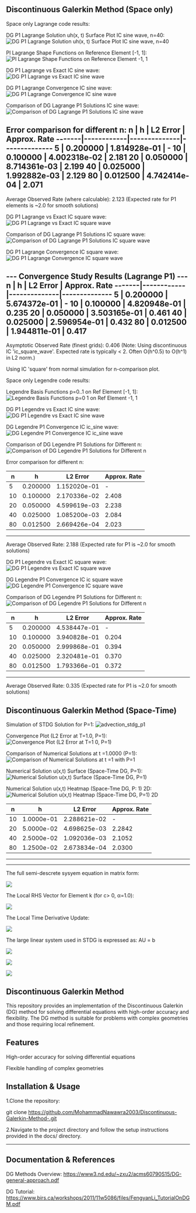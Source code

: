Discontinuous Galerkin Method (Space only)
--------------------
Space only Lagrange code results:

DG P1 Lagrange Solution uh(x, t) Surface Plot IC sine wave, n=40:
![DG P1 Lagrange Solution uh(x, t) Surface Plot IC sine wave, n=40](https://github.com/user-attachments/assets/c902536b-58f5-4b07-b30d-4650c31e206a)

Pl Lagrange Shape Functions on Reference Element [-1, 1]:
![Pl Lagrange Shape Functions on Reference Element  -1, 1](https://github.com/user-attachments/assets/1b75325c-def7-4cfd-8929-55aa7f301dc8)

DG P1 Lagrange vs Exact IC sine wave:
![DG P1 Lagrange vs Exact IC sine wave](https://github.com/user-attachments/assets/ab7f9189-f012-445c-a637-1fbb7295c2ed)

DG P1 Lagrange Convergence IC sine wave:
![DG P1 Lagrange Convergence IC sine wave](https://github.com/user-attachments/assets/fa9f0cf2-c0ec-412b-94eb-47e8bd0f2eaf)

Comparison of DG Lagrange P1 Solutions IC sine wave:
![Comparison of DG Lagrange P1 Solutions IC sine wave](https://github.com/user-attachments/assets/83c99dff-bc57-4e2a-889a-199dbc388b96)


Error comparison for different n:
  n    |    h       |   L2 Error   | Approx. Rate
-------|------------|--------------|--------------
     5 | 0.200000 | 1.814928e-01 |     -
    10 | 0.100000 | 4.002318e-02 |   2.181
    20 | 0.050000 | 8.714361e-03 |   2.199
    40 | 0.025000 | 1.992882e-03 |   2.129
    80 | 0.012500 | 4.742414e-04 |   2.071
---------------------------------

Average Observed Rate (where calculable): 2.123
(Expected rate for P1 elements is ~2.0 for smooth solutions)


DG P1 Lagrange vs Exact IC square wave:
![DG P1 Lagrange vs Exact IC square wave](https://github.com/user-attachments/assets/69399af9-6fb2-4156-9ca3-9097500bc53b)

Comparison of DG Lagrange P1 Solutions IC square wave:
![Comparison of DG Lagrange P1 Solutions IC square wave](https://github.com/user-attachments/assets/71c44ebf-539f-4b09-8795-f52d2cbcf4cc)

DG P1 Lagrange Convergence IC square wave:
![DG P1 Lagrange Convergence IC square wave](https://github.com/user-attachments/assets/fb6fd23d-98b0-4326-9442-ce8483bdb4f0)

--- Convergence Study Results (Lagrange P1) ---
  n    |    h       |   L2 Error   | Approx. Rate
-------|------------|--------------|--------------
     5 | 0.200000   | 5.674372e-01 |     -
    10 | 0.100000   | 4.820948e-01 | 0.235
    20 | 0.050000   | 3.503165e-01 | 0.461
    40 | 0.025000   | 2.596954e-01 | 0.432
    80 | 0.012500   | 1.944811e-01 | 0.417
---------------------------------
Asymptotic Observed Rate (finest grids): 0.406
(Note: Using discontinuous IC 'ic_square_wave'.
Expected rate is typically < 2. Often O(h^0.5) to O(h^1) in L2 norm.)

Using IC 'square' from normal simulation for n-comparison plot.



Space only Legendre code results:

Legendre Basis Functions p=0..1 on Ref Element [-1, 1]:
![Legendre Basis Functions p=0 1 on Ref Element  -1, 1](https://github.com/user-attachments/assets/eac464ce-5b22-43f5-bf19-c819f7a3b985)

DG P1 Legendre vs Exact IC sine wave:
![DG P1 Legendre vs Exact IC sine wave](https://github.com/user-attachments/assets/651de589-c2a6-44f5-be85-988433b37aad)

DG Legendre P1 Convergence IC ic_sine wave:
![DG Legendre P1 Convergence IC ic_sine wave](https://github.com/user-attachments/assets/7cfb464f-9270-40be-97d1-19cdf420df22)

Comparison of DG Legendre P1 Solutions for Different n:
![Comparison of DG Legendre P1 Solutions for Different n](https://github.com/user-attachments/assets/b7c40945-b23d-41ee-8159-8fdbbe3363d9)

Error comparison for different n:

  n    |    h       |   L2 Error   | Approx. Rate
-------|------------|--------------|--------------
     5 | 0.200000 | 1.152020e-01 |     -
    10 | 0.100000 | 2.170336e-02 |   2.408
    20 | 0.050000 | 4.599619e-03 |   2.238
    40 | 0.025000 | 1.085200e-03 |   2.084
    80 | 0.012500 | 2.669426e-04 |   2.023
---------------------------------
Average Observed Rate: 2.188
(Expected rate for P1 is ~2.0 for smooth solutions)

DG P1 Legendre vs Exact IC square wave:
![DG P1 Legendre vs Exact IC square wave](https://github.com/user-attachments/assets/ae081811-2333-4466-ab51-b7beb475b26a)


DG Legendre P1 Convergence IC ic square wave
![DG Legendre P1 Convergence IC square wave](https://github.com/user-attachments/assets/7825a3b3-4b7d-49c2-ac11-e977ab81d487)


Comparison of DG Legendre P1 Solutions for Different n:
![Comparison of DG Legendre P1 Solutions for Different n](https://github.com/user-attachments/assets/a75ed45f-0beb-45c4-bb41-4925a8620cc8)

  n    |    h       |   L2 Error   | Approx. Rate
-------|------------|--------------|--------------
     5 | 0.200000 | 4.538447e-01 |     -
    10 | 0.100000 | 3.940828e-01 |   0.204
    20 | 0.050000 | 2.999868e-01 |   0.394
    40 | 0.025000 | 2.320481e-01 |   0.370
    80 | 0.012500 | 1.793366e-01 |   0.372
---------------------------------
Average Observed Rate: 0.335
(Expected rate for P1 is ~2.0 for smooth solutions)

Discontinuous Galerkin Method (Space-Time)
--------------------
Simulation of STDG Solution for P=1:
![advection_stdg_p1](https://github.com/user-attachments/assets/5b9beeae-9a86-4bd9-8772-9db4d4ef0a75)

Convergence Plot (L2 Error at T=1.0, P=1):
![Convergence Plot (L2 Error at T=1 0, P=1)](https://github.com/user-attachments/assets/6ac5f447-0d8d-4a35-af1a-9da55d72e26b)

Comparison of Numerical Solutions at t =1.0000 (P=1):
![Comparison of Numerical Solutions at t =1 with P=1](https://github.com/user-attachments/assets/20bdf51a-0da0-447c-8881-c50251114bfd)


Numerical Solution u(x,t) Surface (Space-Time DG, P=1):
![Numerical Solution u(x,t) Surface (Space-Time DG, P=1)](https://github.com/user-attachments/assets/ef5797a9-a791-4876-8f9b-4b42e25065cd)

Numerical Solution u(x,t) Heatmap (Space-Tme DG, P: 1) 2D:
![Numerical Solution u(x,t) Heatmap (Space-Time DG, P=1) 2D](https://github.com/user-attachments/assets/e8edd81f-23ed-44b4-9731-329a9e343d98)


  n    |    h       |   L2 Error   | Approx. Rate
-------|------------|--------------|--------------
   10  | 1.0000e-01 | 2.288621e-02 |     -
   20  | 5.0000e-02 | 4.698625e-03 |   2.2842
   40  | 2.5000e-02 | 1.092036e-03 |   2.1052
   80  | 1.2500e-02 | 2.673834e-04 |   2.0300
---------------------------------

--------------------
The full semi-descrete sysyem equation in matrix form:

![](https://latex.codecogs.com/png.image?\dpi{150}\fn_cm%20%7B%5Ccolor%7Bwhite%7D%20%5Cfrac%7B%5CDelta%20x%7D%7B6%7D%0A%5Cbegin%7Bpmatrix%7D%0A%5Cbegin%7Bpmatrix%7D%202%20%26%201%20%5C%5C%201%20%26%202%20%5Cend%7Bpmatrix%7D%20%26%200%20%26%20%5Cdots%20%26%200%20%5C%5C%0A0%20%26%20%5Cbegin%7Bpmatrix%7D%202%20%26%201%20%5C%5C%201%20%26%202%20%5Cend%7Bpmatrix%7D%20%26%20%5Cdots%20%26%200%20%5C%5C%0A%5Cvdots%20%26%20%5Cvdots%20%26%20%5Cddots%20%26%20%5Cvdots%20%5C%5C%0A0%20%26%200%20%26%20%5Cdots%20%26%20%5Cbegin%7Bpmatrix%7D%202%20%26%201%20%5C%5C%201%20%26%202%20%5Cend%7Bpmatrix%7D%0A%5Cend%7Bpmatrix%7D%0A%5Cbegin%7Bpmatrix%7D%0Au%27_%7B0%2C1%7D%20%5C%5C%20u%27_%7B0%2C2%7D%20%5C%5C%0Au%27_%7B1%2C1%7D%20%5C%5C%20u%27_%7B1%2C2%7D%20%5C%5C%0A%5Cvdots%20%5C%5C%0Au%27_%7Bn-1%2C1%7D%20%5C%5C%20u%27_%7Bn-1%2C2%7D%0A%5Cend%7Bpmatrix%7D%0A%3D%0A%5Cbegin%7Bpmatrix%7D%0AR_0(U)%20%5C%5C%0AR_1(U)%20%5C%5C%0A%5Cvdots%20%5C%5C%0AR_%7Bn-1%7D(U)%0A%5Cend%7Bpmatrix%7D})


The Local RHS Vector for Element 
k (for c> 0, α=1.0):

![](https://latex.codecogs.com/png.image?\dpi{150}\fn_cm%20%7B%5Ccolor%7Bwhite%7D%20R_k(U)%20%3D%20c%20%5Cbegin%7Bpmatrix%7D%20-0.5(u_%7Bk%2C1%7D%20%2B%20u_%7Bk%2C2%7D)%20%2B%20u_%7Bk-1%2C2%7D%20%5C%5C%200.5(u_%7Bk%2C1%7D%20%2B%20u_%7Bk%2C2%7D)%20-%20u_%7Bk%2C2%7D%20%5Cend%7Bpmatrix%7D%2C%20%5Ctext%7B%20with%20%7D%20u_%7B-1%2C2%7D%20%3D%20u_%7Bn-1%2C2%7D%20%5Ctext%7B%20when%20%7D%20k%20%3D%200.%7D)

The Local Time Derivative Update:

![](https://latex.codecogs.com/png.image?\dpi{150}\fn_cm%20%7B%5Ccolor%7Bwhite%7D%20%5Cfrac%7BdU_k%7D%7Bdt%7D%20%3D%20M_k%5E%7B-1%7D%20R_k(U)%20%3D%20%5Cfrac%7B2%7D%7B%5CDelta%20x%7D%20%5Cbegin%7Bpmatrix%7D%202%20%26%20-1%20%5C%5C%20-1%20%26%202%20%5Cend%7Bpmatrix%7D%20R_k(U)%7D)

The large linear system used in STDG is expressed as:
AU = b


![](https://latex.codecogs.com/png.image?\dpi{150}\fn_cm%20\color{white}%20U%20%3D%20\begin%7Bpmatrix%7D%20U_{0,0}%20%5C%5C%20U_{0,1}%20%5C%5C%20%5Cvdots%20%5C%5C%20U_{0,N_x-1}%20%5C%5C%20U_{1,0}%20%5C%5C%20%5Cvdots%20%5C%5C%20U_{N_t-1,N_x-1}%20\end%7Bpmatrix%7D)



![](https://latex.codecogs.com/png.image?\dpi{150}\fn_cm%20\color{white}%20b%20%3D%20\begin%7Bpmatrix%7D%20b_{0,0}%20%5C%5C%20b_{0,1}%20%5C%5C%20%5Cvdots%20%5C%5C%20b_{0,N_x-1}%20%5C%5C%200%20%5C%5C%20%5Cvdots%20%5C%5C%200%20\end%7Bpmatrix%7D)


![](https://latex.codecogs.com/png.image?\dpi{150}\fn_cm%20\color{white}%20A%20%3D%20\begin%7Bpmatrix%7D%20A_{0,0}%26%200%26%200%26%20\cdots%26%200%20%5C%5C%20A_{1,0}%26%20A_{1,1}%26%200%26%20\cdots%26%200%20%5C%5C%200%26%20A_{2,1}%26%20A_{2,2}%26%20\cdots%26%200%20%5C%5C%20\vdots%26%20\vdots%26%20\vdots%26%20\ddots%26%20\vdots%20%5C%5C%200%26%200%26%200%26%20\cdots%26%20A_{N_t-1,N_t-1}%20\end%7Bpmatrix%7D)


Discontinuous Galerkin Method
--------------------
This repository provides an implementation of the Discontinuous Galerkin (DG) method for solving differential equations with high-order accuracy and flexibility. The DG method is suitable for problems with complex geometries and those requiring local refinement.

Features
--------------------
High-order accuracy for solving differential equations

Flexible handling of complex geometries


Installation & Usage
--------------------
1.Clone the repository:

git clone https://github.com/MohammadNawawra2003/Discontinuous-Galerkin-Method-.git

2.Navigate to the project directory and follow the setup instructions provided in the docs/ directory.

----------------------------------------------------------------------------------------------------------------------------------------------------------------------------------------------------------------------
Documentation & References
--------------------
DG Methods Overview: https://www3.nd.edu/~zxu2/acms60790S15/DG-general-approach.pdf

DG Tutorial: https://www.birs.ca/workshops/2011/11w5086/files/FengyanLi_TutorialOnDGM.pdf


